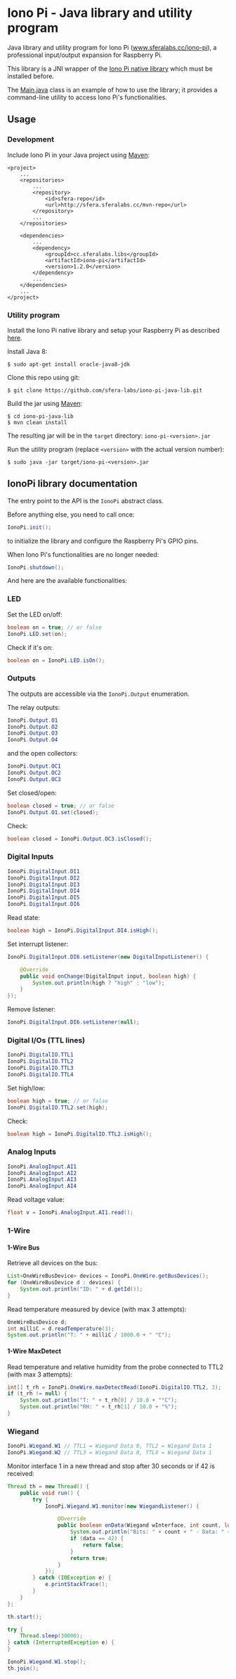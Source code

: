 # Iono Pi - Java library and utility program
Java library and utility program for Iono Pi (www.sferalabs.cc/iono-pi), a professional input/output expansion for Raspberry Pi.

This library is a JNI wrapper of the [Iono Pi native library](https://github.com/sfera-labs/iono-pi-c-lib) which must be installed before. 

The [Main.java](./src/main/java/cc/sferalabs/libs/iono_pi/Main.java) class is an example of how to use the library; it provides a command-line utility to access Iono Pi's functionalities. 

## Usage

### Development

Include Iono Pi in your Java project using [Maven](http://maven.apache.org/):

```
<project>
    ...
    <repositories>
        ...
        <repository>
            <id>sfera-repo</id>
            <url>http://sfera.sferalabs.cc/mvn-repo</url>
        </repository>
        ...
    </repositories>

    <dependencies>
        ...
        <dependency>
            <groupId>cc.sferalabs.libs</groupId>
            <artifactId>iono-pi</artifactId>
            <version>1.2.0</version>
        </dependency>
        ...
    </dependencies>
    ...
</project>
```
    
### Utility program

Install the Iono Pi native library and setup your Raspberry Pi as described [here](https://github.com/sfera-labs/iono-pi-c-lib).

Install Java 8:

    $ sudo apt-get install oracle-java8-jdk
    
Clone this repo using git:

    $ git clone https://github.com/sfera-labs/iono-pi-java-lib.git
    
Build the jar using [Maven](http://maven.apache.org/):

    $ cd iono-pi-java-lib
    $ mvn clean install
    
The resulting jar will be in the `target` directory: `iono-pi-<version>.jar`
    
Run the utility program (replace `<version>` with the actual version number):

    $ sudo java -jar target/iono-pi-<version>.jar

    
## IonoPi library documentation

The entry point to the API is the `IonoPi` abstract class.

Before anything else, you need to call once:

```Java
IonoPi.init();
```

to initialize the library and configure the Raspberry Pi's GPIO pins.

When Iono Pi's functionalities are no longer needed:

```Java
IonoPi.shutdown();
```

And here are the available functionalities:

### LED

Set the LED on/off:

```Java
boolean on = true; // or false
IonoPi.LED.set(on);
```

Check if it's on:

```Java
boolean on = IonoPi.LED.isOn();
```

### Outputs

The outputs are accessible via the `IonoPi.Output` enumeration.

The relay outputs:

```Java
IonoPi.Output.O1
IonoPi.Output.O2
IonoPi.Output.O3
IonoPi.Output.O4
```

and the open collectors:

```Java
IonoPi.Output.OC1
IonoPi.Output.OC2
IonoPi.Output.OC3
```

Set closed/open:

```Java
boolean closed = true; // or false
IonoPi.Output.O1.set(closed);
```

Check:

```Java
boolean closed = IonoPi.Output.OC3.isClosed();
```

### Digital Inputs

```Java
IonoPi.DigitalInput.DI1
IonoPi.DigitalInput.DI2
IonoPi.DigitalInput.DI3
IonoPi.DigitalInput.DI4
IonoPi.DigitalInput.DI5
IonoPi.DigitalInput.DI6
```

Read state:

```Java
boolean high = IonoPi.DigitalInput.DI4.isHigh();
```

Set interrupt listener:

```Java
IonoPi.DigitalInput.DI6.setListener(new DigitalInputListener() {

    @Override
    public void onChange(DigitalInput input, boolean high) {
        System.out.println(high ? "high" : "low");
    }
});
```

Remove listener:

```Java
IonoPi.DigitalInput.DI6.setListener(null);
```

### Digital I/Os (TTL lines)

```Java
IonoPi.DigitalIO.TTL1
IonoPi.DigitalIO.TTL2
IonoPi.DigitalIO.TTL3
IonoPi.DigitalIO.TTL4
```

Set high/low:

```Java
boolean high = true; // or false
IonoPi.DigitalIO.TTL2.set(high);
```

Check:

```Java
boolean high = IonoPi.DigitalIO.TTL2.isHigh();
```

### Analog Inputs

```Java
IonoPi.AnalogInput.AI1
IonoPi.AnalogInput.AI2
IonoPi.AnalogInput.AI3
IonoPi.AnalogInput.AI4
```

Read voltage value:

```Java
float v = IonoPi.AnalogInput.AI1.read();
```

### 1-Wire

#### 1-Wire Bus

Retrieve all devices on the bus:

```Java
List<OneWireBusDevice> devices = IonoPi.OneWire.getBusDevices();
for (OneWireBusDevice d : devices) {
    System.out.println("ID: " + d.getId());
}
```

Read temperature measured by device (with max 3 attempts):

```Java
OneWireBusDevice d;
int milliC = d.readTemperature(3);
System.out.println("T: " + milliC / 1000.0 + " °C");
```

#### 1-Wire MaxDetect

Read temperature and relative humidity from the probe connected to TTL2 (with max 3 attempts):

```Java
int[] t_rh = IonoPi.OneWire.maxDetectRead(IonoPi.DigitalIO.TTL2, 3);
if (t_rh != null) {
    System.out.println("T: " + t_rh[0] / 10.0 + "°C");
    System.out.println("RH: " + t_rh[1] / 10.0 + "%");
}
```

### Wiegand

```Java
IonoPi.Wiegand.W1 // TTL1 = Wiegand Data 0, TTL2 = Wiegand Data 1
IonoPi.Wiegand.W2 // TTL3 = Wiegand Data 0, TTL4 = Wiegand Data 1
```

Monitor interface 1 in a new thread and stop after 30 seconds or if 42 is received:

```Java
Thread th = new Thread() {
    public void run() {
        try {
            IonoPi.Wiegand.W1.monitor(new WiegandListener() {

                @Override
                public boolean onData(Wiegand wInterface, int count, long data) {
                    System.out.println("Bits: " + count + " - Data: " + data);
                    if (data == 42) {
                        return false;
                    }
                    return true;
                }
            });
        } catch (IOException e) {
            e.printStackTrace();
        }
    }
};

th.start();

try {
    Thread.sleep(30000);
} catch (InterruptedException e) {
}

IonoPi.Wiegand.W1.stop();
th.join();
```
